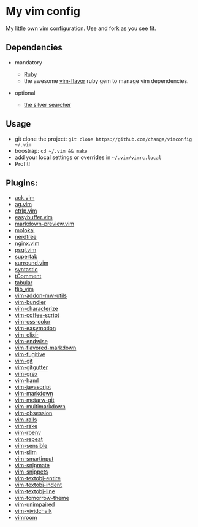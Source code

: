 # My vim config


My little own vim configuration. Use and fork as you see fit.


## Dependencies

  * mandatory
    * [Ruby](http://www.ruby-lang.org/)
    * the awesome [vim-flavor](https://github.com/kana/vim-flavor) ruby gem to
      manage vim dependencies.

  * optional
    * [the silver searcher](https://github.com/ggreer/the_silver_searcher)

## Usage

  * git clone the project: `git clone https://github.com/changa/vimconfig ~/.vim`
  * boostrap: `cd ~/.vim && make`
  * add your local settings or overrides in `~/.vim/vimrc.local`
  * Profit!


## Plugins:

 * [ack.vim](https://github.com/vim-scripts/ack.vim)
 * [ag.vim](https://github.com/vim-scripts/ag.vim)
 * [ctrlp.vim](https://github.com/kien/ctrlp.vim)
 * [easybuffer.vim](https://github.com/vim-scripts/easybuffer.vim)
 * [markdown-preview.vim](https://github.com/changa/markdown-preview.vim)
 * [molokai](https://github.com/vim-scripts/molokai)
 * [nerdtree](https://github.com/scrooloose/nerdtree)
 * [nginx.vim](https://github.com/vim-scripts/nginx.vim)
 * [psql.vim](https://github.com/changa/psql.vim)
 * [supertab](https://github.com/ervandew/supertab)
 * [surround.vim](https://github.com/vim-scripts/surround.vim)
 * [syntastic](https://github.com/scrooloose/syntastic)
 * [tComment](https://github.com/vim-scripts/tComment)
 * [tabular](https://github.com/changa/tabular)
 * [tlib_vim](https://github.com/tomtom/tlib_vim)
 * [vim-addon-mw-utils](https://github.com/changa/vim-addon-mw-utils)
 * [vim-bundler](https://github.com/tpope/vim-bundler)
 * [vim-characterize](https://github.com/tpope/vim-characterize)
 * [vim-coffee-script](https://github.com/vim-scripts/vim-coffee-script)
 * [vim-css-color](https://github.com/changa/vim-css-color)
 * [vim-easymotion](https://github.com/Lokaltog/vim-easymotion)
 * [vim-elixir](https://github.com/changa/vim-elixir)
 * [vim-endwise](https://github.com/tpope/vim-endwise)
 * [vim-flavored-markdown](https://github.com/changa/vim-flavored-markdown)
 * [vim-fugitive](https://github.com/tpope/vim-fugitive)
 * [vim-git](https://github.com/tpope/vim-git)
 * [vim-gitgutter](https://github.com/changa/vim-gitgutter)
 * [vim-grex](https://github.com/kana/vim-grex)
 * [vim-haml](https://github.com/changa/vim-haml)
 * [vim-javascript](https://github.com/vim-scripts/vim-javascript)
 * [vim-markdown](https://github.com/changa/vim-markdown)
 * [vim-metarw-git](https://github.com/kana/vim-metarw-git)
 * [vim-multimarkdown](https://github.com/changa/vim-multimarkdown)
 * [vim-obsession](https://github.com/changa/vim-obsession)
 * [vim-rails](https://github.com/tpope/vim-rails)
 * [vim-rake](https://github.com/tpope/vim-rake)
 * [vim-rbenv](https://github.com/tpope/vim-rbenv)
 * [vim-repeat](https://github.com/kana/vim-repeat)
 * [vim-sensible](https://github.com/tpope/vim-sensible)
 * [vim-slim](https://github.com/changa/vim-slim)
 * [vim-smartinput](https://github.com/kana/vim-smartinput)
 * [vim-snipmate](https://github.com/garbas/vim-snipmate)
 * [vim-snippets](https://github.com/changa/vim-snippets)
 * [vim-textobj-entire](https://github.com/kana/vim-textobj-entire)
 * [vim-textobj-indent](https://github.com/kana/vim-textobj-indent)
 * [vim-textobj-line](https://github.com/kana/vim-textobj-line)
 * [vim-tomorrow-theme](https://github.com/changa/vim-tomorrow-theme)
 * [vim-unimpaired](https://github.com/tpope/vim-unimpaired)
 * [vim-vividchalk](https://github.com/tpope/vim-vividchalk)
 * [vimroom](https://github.com/mikewest/vimroom)